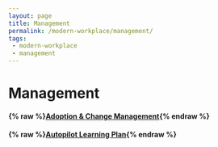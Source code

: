 ```yaml
---
layout: page
title: Management
permalink: /modern-workplace/management/
tags:
 - modern-workplace
 - management
---
```


# Management

#### {% raw %}[Adoption & Change Management](adoption-and-change-management){% endraw %}

#### {% raw %}[Autopilot Learning Plan](autopilot-learning-plan){% endraw %}
